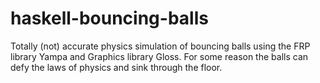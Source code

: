 # haskell-bouncing-balls
Totally (not) accurate physics simulation of bouncing balls using the FRP library Yampa and Graphics library Gloss. For some reason the balls can defy the laws of physics and sink through the floor.
